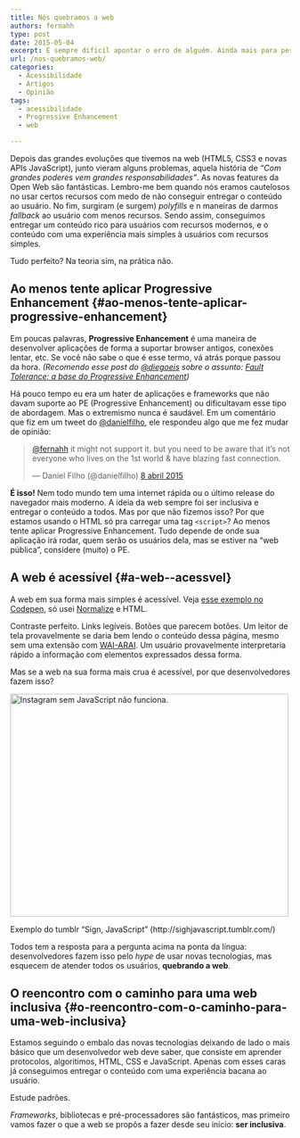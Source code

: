 ```yaml
---
title: Nós quebramos a web
authors: fernahh
type: post
date: 2015-05-04
excerpt: É sempre difícil apontar o erro de alguém. Ainda mais para pessoas que não aceitam críticas. Porém, é preciso olhar para nós mesmos para corrigir nossos problemas.
url: /nos-quebramos-web/
categories:
  - Acessibilidade
  - Artigos
  - Opinião
tags:
  - acessibilidade
  - Progressive Enhancement
  - web

---
```

Depois das grandes evoluções que tivemos na web (HTML5, CSS3 e novas APIs JavaScript), junto vieram alguns problemas, aquela história de _&#8220;Com grandes poderes vem grandes responsabilidades&#8221;_. As novas features da Open Web são fantásticas. Lembro-me bem quando nós eramos cautelosos no usar certos recursos com medo de não conseguir entregar o conteúdo ao usuário. No fim, surgiram (e surgem) _polyfills_ e n maneiras de darmos _fallback_ ao usuário com menos recursos. Sendo assim, conseguimos entregar um conteúdo rico para usuários com recursos modernos, e o conteúdo com uma experiência mais simples à usuários com recursos simples.

Tudo perfeito? Na teoria sim, na prática não.

## Ao menos tente aplicar Progressive Enhancement {#ao-menos-tente-aplicar-progressive-enhancement}

Em poucas palavras, **Progressive Enhancement** é uma maneira de desenvolver aplicações de forma a suportar browser antigos, conexões lentar, etc. Se você não sabe o que é esse termo, vá atrás porque passou da hora. _(Recomendo esse post do <a title="Diego Eis no Twitter" href="https://twitter.com/diegoeis" target="_blank">@diegoeis</a> sobre o assunto: <a title="Fault Tolerance: a base do Progressive Enhancement" href="http://tableless.com.br/faut-tolerant-base-progressive-enhancement/" target="_blank">Fault Tolerance: a base do Progressive Enhancement</a>)_

Há pouco tempo eu era um hater de aplicações e frameworks que não davam suporte ao PE (Progressive Enhancement) ou dificultavam esse tipo de abordagem. Mas o extremismo nunca é saudável. Em um comentário que fiz em um tweet do <a title="Daniel Filho no Twitter" href="https://twitter.com/danielfilho" target="_blank">@danielfilho</a>, ele respondeu algo que me fez mudar de opinião:

<blockquote class="twitter-tweet" lang="pt">
  <p dir="ltr" lang="en">
    <a href="https://twitter.com/fernahh">@fernahh</a> it might not support it. but you need to be aware that it’s not everyone who lives on the 1st world & have blazing fast connection.
  </p>
  
  <p>
    — Daniel Filho (@danielfilho) <a href="https://twitter.com/danielfilho/status/585604385440432129">8 abril 2015</a>
  </p>
</blockquote>

**É isso!** Nem todo mundo tem uma internet rápida ou o último release do navegador mais moderno. A ideia da web sempre foi ser inclusiva e entregar o conteúdo a todos. Mas por que não fizemos isso? Por que estamos usando o HTML só pra carregar uma tag `<script>`? Ao menos tente aplicar Progressive Enhancement. Tudo depende de onde sua aplicação irá rodar, quem serão os usuários dela, mas se estiver na &#8220;web pública&#8221;, considere (muito) o PE.

## A web é acessível {#a-web--acessvel}

A web em sua forma mais simples é acessível. Veja <a title="Exemplo de uma página acessível" href="http://codepen.io/fernahh/pen/OVJNWB" target="_blank">esse exemplo no Codepen</a>, só usei [Normalize][1] e HTML.

Contraste perfeito. Links legíveis. Botões que parecem botões. Um leitor de tela provavelmente se daria bem lendo o conteúdo dessa página, mesmo sem uma extensão com [WAI-ARAI][2]. Um usuário provavelmente interpretaria rápido a informação com elementos expressados dessa forma.

Mas se a web na sua forma mais crua é acessível, por que desenvolvedores fazem isso?

<div style="width: 510px" class="wp-caption aligncenter">
  <a href="http://sighjavascript.tumblr.com/" target="_blank"><img class="" src="http://41.media.tumblr.com/49748cc0168a329867f45fcc807ae650/tumblr_mslkvjXcmX1sgju96o1_1280.png" alt="Instagram sem JavaScript não funciona." width="500" height="400" /></a>
  
  <p class="wp-caption-text">
    Exemplo do tumblr &#8220;Sign, JavaScript&#8221; (http://sighjavascript.tumblr.com/)
  </p>
</div>

Todos tem a resposta para a pergunta acima na ponta da língua: desenvolvedores fazem isso pelo _hype_ de usar novas tecnologias, mas esquecem de atender todos os usuários, **quebrando a web**.

## O reencontro com o caminho para uma web inclusiva {#o-reencontro-com-o-caminho-para-uma-web-inclusiva}

Estamos seguindo o embalo das novas tecnologias deixando de lado o mais básico que um desenvolvedor web deve saber, que consiste em aprender protocolos, algoritimos, HTML, CSS e JavaScript. Apenas com esses caras já conseguimos entregar o conteúdo com uma experiência bacana ao usuário.

Estude padrões.

_Frameworks_, bibliotecas e pré-processadores são fantásticos, mas primeiro vamos fazer o que a web se propôs a fazer desde seu início: **ser inclusiva**.

 [1]: http://necolas.github.io/normalize.css/
 [2]: http://tableless.com.br/wai-aria-estendendo-o-significado-das-interacoes/